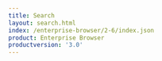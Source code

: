 ```yaml
---
title: Search
layout: search.html
index: /enterprise-browser/2-6/index.json
product: Enterprise Browser
productversion: '3.0'
---
```

